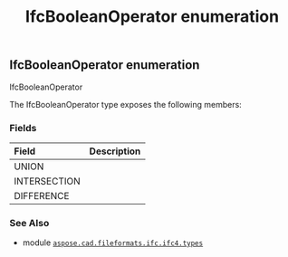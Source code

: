 ﻿---
title: IfcBooleanOperator enumeration
second_title: Aspose.CAD for Python via .NET API References
description: 
type: docs
weight: 2110
url: /python-net/aspose.cad.fileformats.ifc.ifc4.types/ifcbooleanoperator/
is_root: false
---

## IfcBooleanOperator enumeration

IfcBooleanOperator



The IfcBooleanOperator type exposes the following members:

### Fields
| Field | Description |
| :- | :- |
| UNION |  |
| INTERSECTION |  |
| DIFFERENCE |  |



### See Also
* module [`aspose.cad.fileformats.ifc.ifc4.types`](..)
